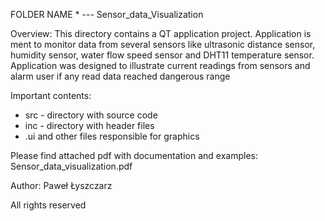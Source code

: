 FOLDER NAME * --- Sensor_data_Visualization

Overview: 
This directory contains a QT application project. Application is ment to monitor data from several sensors like ultrasonic distance sensor, humidity sensor, water flow speed sensor and DHT11 temperature sensor.
Application was designed to illustrate current readings from sensors and alarm user if any read data reached dangerous range

Important contents:
- src - directory with source code
- inc - directory with header files
- .ui and other files responsible for graphics

Please find attached pdf with documentation and examples: Sensor_data_visualization.pdf

Author: Paweł Łyszczarz

All rights reserved
